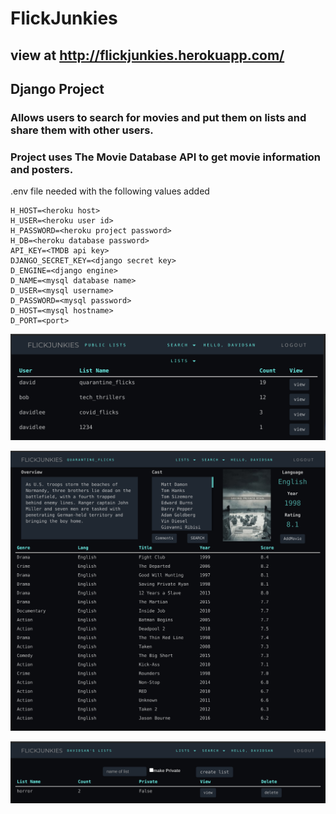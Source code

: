 # FlickJunkies

## view at http://flickjunkies.herokuapp.com/

## Django Project

### Allows users to search for movies and put them on lists and share them with other users.

### Project uses The Movie Database API to get movie information and posters.

.env file needed with the following values added
```
H_HOST=<heroku host>
H_USER=<heroku user id>
H_PASSWORD=<heroku project password>
H_DB=<heroku database password>
API_KEY=<TMDB api key>
DJANGO_SECRET_KEY=<django secret key>
D_ENGINE=<django engine>
D_NAME=<mysql database name>
D_USER=<mysql username>
D_PASSWORD=<mysql password>
D_HOST=<mysql hostname>
D_PORT=<port>
```

![1](https://github.com/ddvega/FlickJunkies/blob/main/static/images/1.png)

![2](https://github.com/ddvega/FlickJunkies/blob/main/static/images/2.png)

![3](https://github.com/ddvega/FlickJunkies/blob/main/static/images/3.png)